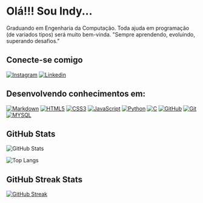 # Olá!!! Sou Indy...
Graduando em Engenharia da Computação.  Toda  ajuda em programação (de variados tipos) será muito bem-vinda.
"Sempre aprendendo, evoluindo, superando desafios."

## Conecte-se comigo
[![Instagram](https://img.shields.io/badge/Instagram-811?style=for-the-badge&logo=instagram)](https://www.instagram.com/sou_indy/?hl=en)
[![Linkedin](https://img.shields.io/badge/Linkedin-811?style=for-the-badge&logo=linkedin)](https://www.linkedin.com/in/indyanny-rodrigues-peixinho-b528401b7/)

## Desenvolvendo conhecimentos em:
[![Markdown](https://img.shields.io/badge/Markdown-811?style=for-the-badge&logo=markdown&logoColor=000)](https://docs.github.com/pt/get-started/writing-on-github/getting-started-with-writing-and-formatting-on-github/quickstart-for-writing-on-github)
[![HTML5](https://img.shields.io/badge/HTML5-811?style=for-the-badge&logo=html5)](https://www.w3schools.com/html/default.asp)
[![CSS3](https://img.shields.io/badge/CSS3-811?style=for-the-badge&logo=css3&logoColor=264CE4)](https://www.w3schools.com/css/default.asp)
[![JavaScript](https://img.shields.io/badge/JavaScript-811?style=for-the-badge&logo=javascript)](https://www.w3schools.com/js/default.asp)
[![Python](https://img.shields.io/badge/Python-811?style=for-the-badge&logo=python)](https://www.w3schools.com/python/default.asp)
[![C](https://img.shields.io/badge/C-811?style=for-the-badge&logo=c)](https://www.w3schools.com/c/index.php)
[![GitHub](https://img.shields.io/badge/GitHub-811?style=for-the-badge&logo=github&logoColor=000)](https://docs.github.com/pt) 
[![Git](https://img.shields.io/badge/Git-811?style=for-the-badge&logo=git&logoColor=E94D5F)](https://www.codigofonte.com.br/artigos/top-25-comandos-do-git)
[![MYSQL](https://img.shields.io/badge/MYSQL-811?style=for-the-badge&logo=mysql)](https://www.w3schools.com/mysql/mysql_intro.asp)

## GitHub Stats
![GitHub Stats](https://github-readme-stats.vercel.app/api?username=indyanny&theme=transparent&bg_color=811&border_color=811&show_icons=true&icon_color=E94D&title_color=FFF&text_color=FFF)

![Top Langs](https://github-readme-stats-git-masterrstaa-rickstaa.vercel.app/api/top-langs/?username=indyanny&bg_color=811&border_color=811&title_color=FFF&text_color=FFF)

## GitHub Streak Stats
[![GitHub Streak](https://streak-stats.demolab.com/?user=indyanny&theme=dark&background=811&border=811&dates=FFF)](https://git.io/streak-stats)

